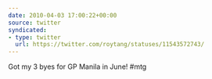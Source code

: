 ```yaml
---
date: 2010-04-03 17:00:22+00:00
source: twitter
syndicated:
- type: twitter
  url: https://twitter.com/roytang/statuses/11543572743/
---
```


Got my 3 byes for GP Manila in June! #mtg